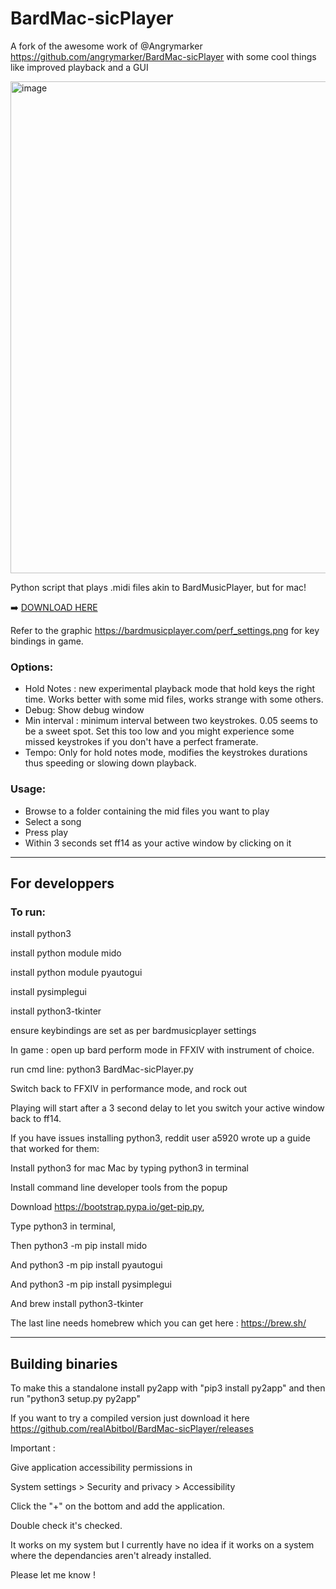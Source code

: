 # BardMac-sicPlayer

A fork of the awesome work of @Angrymarker https://github.com/angrymarker/BardMac-sicPlayer with some cool things like improved playback and a GUI

<img width="787" alt="image" src="https://user-images.githubusercontent.com/73762857/143594996-11713acc-4b3e-4f0d-bd27-244ae48dd17b.png">

Python script that plays .midi files akin to BardMusicPlayer, but for mac!

➡️ [DOWNLOAD HERE](https://github.com/realAbitbol/BardMac-sicPlayer/releases)

Refer to the graphic https://bardmusicplayer.com/perf_settings.png for key bindings in game.

### Options:
- Hold Notes : new experimental playback mode that hold keys the right time. Works better with some mid files, works strange with some others.
- Debug: Show debug window
- Min interval : minimum interval between two keystrokes. 0.05 seems to be a sweet spot. Set this too low and you might experience some missed keystrokes if you don't have a perfect framerate.
- Tempo: Only for hold notes mode, modifies the keystrokes durations thus speeding or slowing down playback.

### Usage:
- Browse to a folder containing the mid files you want to play
- Select a song
- Press play
- Within 3 seconds set ff14 as your active window by clicking on it

---
## For developpers

### To run: 

install python3

install python module mido 

install python module pyautogui

install pysimplegui

install python3-tkinter

ensure keybindings are set as per bardmusicplayer settings

In game :
open up bard perform mode in FFXIV with instrument of choice.

run cmd line:
  python3 BardMac-sicPlayer.py

Switch back to FFXIV in performance mode, and rock out

Playing will start after a 3 second delay to let you switch your active window back to ff14.


If you have issues installing python3, reddit user a5920 wrote up a guide that worked for them:

Install python3 for mac Mac by typing python3 in terminal

Install command line developer tools from the popup

Download https://bootstrap.pypa.io/get-pip.py, 

Type python3 <drag get-pip.py here> in terminal, 
  
Then python3 -m pip install mido 
  
And python3 -m pip install pyautogui
  
And python3 -m pip install pysimplegui
  
And brew install python3-tkinter
  
The last line needs homebrew which you can get here : https://brew.sh/
  
---
## Building binaries

To make this a standalone install py2app with "pip3 install py2app" and then run "python3 setup.py py2app"
  
If you want to try a compiled version just download it here https://github.com/realAbitbol/BardMac-sicPlayer/releases
  
Important : 
  
Give application accessibility permissions in
  
System settings > Security and privacy > Accessibility
  
Click the "+" on the bottom and add the application.

Double check it's checked.
  
  
It works on my system but I currently have no idea if it works on a system where the dependancies aren't already installed.
  
Please let me know !
